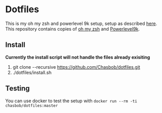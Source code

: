 # Dotfiles

This is my oh my zsh and powerlevel 9k setup, setup as described [here](https://www.atlassian.com/git/tutorials/dotfiles).\
This repository contains copies of [oh my zsh](https://github.com/robbyrussell/oh-my-zsh) and [Powerlevel9k](https://github.com/bhilburn/powerlevel9k).

## Install

**Currently the install script will not handle the files already exisiting**

1. git clone --recursive https://github.com/Chasbob/dotfiles.git
2. ./dotfiles/install.sh

## Testing

You can use docker to test the setup with `docker run --rm -ti chasbob/dotfiles:master`
